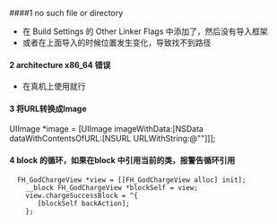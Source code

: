 ####1  no such file or directory
- 在 Build Settings 的 Other Linker Flags 中添加了，然后没有导入框架
- 或者在上面导入的时候位置发生变化，导致找不到路径

#### 2 architecture x86_64 错误
- 在真机上使用就行

#### 3 将URL转换成Image
UIImage *image = [UIImage imageWithData:[NSData dataWithContentsOfURL:[NSURL URLWithString:@""]]];     

#### 4 block 的循环，如果在block 中引用当前的类，报警告循环引用

```
  FH_GodChargeView *view = [[FH_GodChargeView alloc] init];
    __block FH_GodChargeView *blockSelf = view;
    view.chargeSuccessBlock = ^{
       [blockSelf backAction];
    };
```